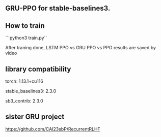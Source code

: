 ## GRU-PPO for stable-baselines3. ##

## How to train ##

```python3 train.py``

After traning done, LSTM PPO vs GRU PPO vs PPO results are saved by video 


## library compatibility ##
 
torch: 1.13.1+cu116

stable_baselines3: 2.3.0

sb3_contrib: 2.3.0

## sister GRU project ##

https://github.com/CAI23sbP/RecurrentRLHF
